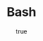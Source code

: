---
author:
  name: Linode
  email: docs@linode.com
description: 'Bash is a programming language and a shell for UNIX systems. It provides a number of commonly used programming functions and operators, as well as some file specific operators.'
keywords: ["bash","shell","programming","language"]
license: '[CC BY-ND 4.0](https://creativecommons.org/licenses/by-nd/4.0)'
title: Bash
published: 2019-10-09
show_in_lists: true
aliases: ['/development/bash/']
---